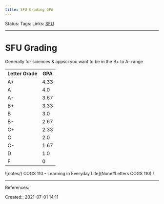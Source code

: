 ```yaml
---
title: SFU Grading GPA
---
```

Status:
Tags: 
Links: [SFU](out/sfu.md)
___
# SFU Grading
Generally for sciences & appsci you want to be in the B+ to A- range

 | Letter Grade | GPA  |
 | ------------ | ---- |
 | A+           | 4.33 |
 | A            | 4.0  |
 | A-           | 3.67 |
 | B+           | 3.33 |
 | B            | 3.0  |
 | B-           | 2.67 |
 | C+           | 2.33 |
 | C            | 2.0  |
 | C-           | 1.67 |
 | D            | 1.0  |
 | F            | 0    |
![notes/) COGS 110 - Learning in Everyday Life](None#Letters COGS 110)
!

___
References:

Created:: 2021-07-01 14:11